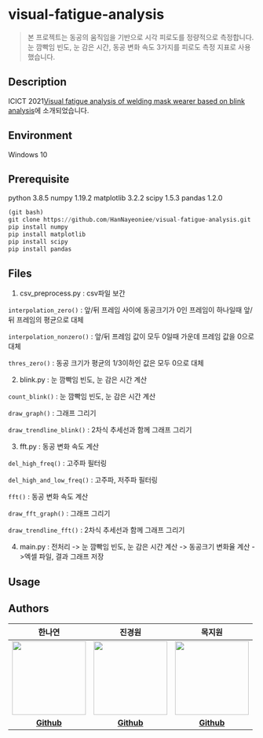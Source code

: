 # visual-fatigue-analysis
> 본 프로젝트는 동공의 움직임을 기반으로 시각 피로도를 정량적으로 측정합니다. 
눈 깜빡임 빈도, 눈 감은 시간, 동공 변화 속도 3가지를 피로도 측정 지표로 사용했습니다.


## Description

ICICT 2021[Visual fatigue analysis of welding mask wearer based on blink analysis](https://drive.google.com/file/d/1VjO1nBAddad340xkDOA79pc2VNdl815T/view?usp=sharing)에 소개되었습니다.

## Environment
Windows 10

## Prerequisite
python 3.8.5
numpy 1.19.2
matplotlib 3.2.2
scipy 1.5.3
pandas 1.2.0


```python
(git bash)
git clone https://github.com/HanNayeoniee/visual-fatigue-analysis.git
pip install numpy
pip install matplotlib
pip install scipy
pip install pandas
```


## Files
1. csv_preprocess.py : csv파일 보간

```interpolation_zero()``` : 앞/뒤 프레임 사이에 동공크기가 0인 프레임이 하나일때 앞/뒤 프레임의 평균으로 대체

```interpolation_nonzero()``` : 앞/뒤 프레임 값이 모두 0일때 가운데 프레임 값을 0으로 대체

```thres_zero()``` : 동공 크기가 평균의 1/3이하인 값은 모두 0으로 대체

2. blink.py : 눈 깜빡임 빈도, 눈 감은 시간 계산

```count_blink()``` : 눈 깜빡임 빈도, 눈 감은 시간 계산

```draw_graph()``` : 그래프 그리기

```draw_trendline_blink()``` : 2차식 추세선과 함께 그래프 그리기

3. fft.py : 동공 변화 속도 계산 

```del_high_freq()``` : 고주파 필터링

```del_high_and_low_freq()``` : 고주파, 저주파 필터링

```fft()``` : 동공 변화 속도 계산

```draw_fft_graph()``` : 그래프 그리기

```draw_trendline_fft()``` : 2차식 추세선과 함께 그래프 그리기

4. main.py :
전처리 -> 눈 깜빡임 빈도, 눈 감은 시간 계산 -> 동공크기 변화율 계산 ->엑셀 파일, 결과 그래프 저장

## Usage



## Authors

|                 한나연               |                 진경원                |              목지원               |
| :------------------------------------------: | :-----------------------------------------: | :----------------------------------------: |
| <img src="https://user-images.githubusercontent.com/33839093/129561824-7f779bf8-8036-4ab6-812e-4c7aa12c3d79.png" width=150px> | <img src="https://user-images.githubusercontent.com/33839093/129561437-e778deff-86fd-4f7e-b938-38a1125578ea.png" width=150px> | <img src="https://user-images.githubusercontent.com/33839093/129562599-c27f52c9-31cc-4f25-916e-ce0dbee6f315.jpg" width=150px> |
|                   **[Github](https://github.com/HanNayeoniee)**                   |                   **[Github](https://github.com/KyungwonJIN)**                   |               **[Github](https://github.com/mjw2705)**               |


